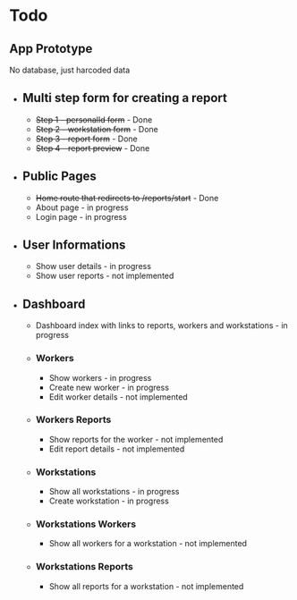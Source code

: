 # Todo

## App Prototype

No database, just harcoded data

- ## Multi step form for creating a report

  - ~~Step 1 - personalId form~~ - Done
  - ~~Step 2 - workstation form~~ - Done
  - ~~Step 3 - report form~~ - Done
  - ~~Step 4 - report preview~~ - Done

- ## Public Pages

  - ~~Home route that redirects to /reports/start~~ - Done
  - About page - in progress
  - Login page - in progress

- ## User Informations

  - Show user details - in progress
  - Show user reports - not implemented

- ## Dashboard

  - Dashboard index with links to reports, workers and workstations - in progress

  - ### Workers

    - Show workers - in progress
    - Create new worker - in progress
    - Edit worker details - not implemented

  - ### Workers Reports

    - Show reports for the worker - not implemented
    - Edit report details - not implemented

  - ### Workstations

    - Show all workstations - in progress
    - Create workstation - in progress

  - ### Workstations Workers

    - Show all workers for a workstation - not implemented

  - ### Workstations Reports

    - Show all reports for a workstation - not implemented
